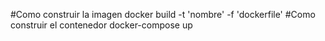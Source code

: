 #Como construir la imagen
docker build -t 'nombre' -f 'dockerfile'
#Como construir el contenedor
docker-compose up